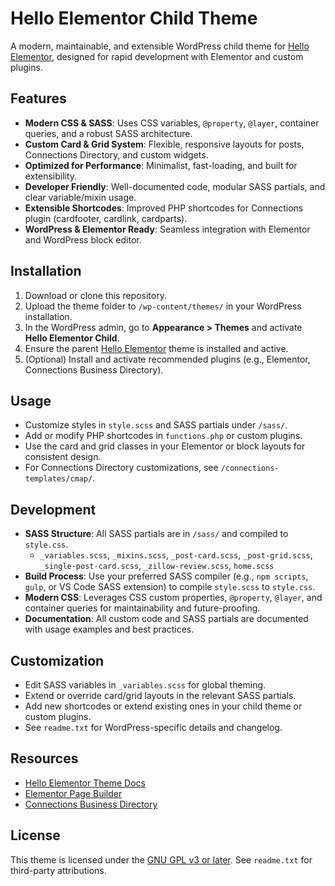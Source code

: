 # Hello Elementor Child Theme

A modern, maintainable, and extensible WordPress child theme for [Hello Elementor](https://wordpress.org/themes/hello-elementor/), designed for rapid development with Elementor and custom plugins.

## Features

- **Modern CSS & SASS**: Uses CSS variables, `@property`, `@layer`, container queries, and a robust SASS architecture.
- **Custom Card & Grid System**: Flexible, responsive layouts for posts, Connections Directory, and custom widgets.
- **Optimized for Performance**: Minimalist, fast-loading, and built for extensibility.
- **Developer Friendly**: Well-documented code, modular SASS partials, and clear variable/mixin usage.
- **Extensible Shortcodes**: Improved PHP shortcodes for Connections plugin (cardfooter, cardlink, cardparts).
- **WordPress & Elementor Ready**: Seamless integration with Elementor and WordPress block editor.

## Installation

1. Download or clone this repository.
2. Upload the theme folder to `/wp-content/themes/` in your WordPress installation.
3. In the WordPress admin, go to **Appearance > Themes** and activate **Hello Elementor Child**.
4. Ensure the parent [Hello Elementor](https://wordpress.org/themes/hello-elementor/) theme is installed and active.
5. (Optional) Install and activate recommended plugins (e.g., Elementor, Connections Business Directory).

## Usage

- Customize styles in `style.scss` and SASS partials under `/sass/`.
- Add or modify PHP shortcodes in `functions.php` or custom plugins.
- Use the card and grid classes in your Elementor or block layouts for consistent design.
- For Connections Directory customizations, see `/connections-templates/cmap/`.

## Development

- **SASS Structure**: All SASS partials are in `/sass/` and compiled to `style.css`.
    - `_variables.scss`, `_mixins.scss`, `_post-card.scss`, `_post-grid.scss`, `_single-post-card.scss`, `_zillow-review.scss`, `home.scss`
- **Build Process**: Use your preferred SASS compiler (e.g., `npm scripts`, `gulp`, or VS Code SASS extension) to compile `style.scss` to `style.css`.
- **Modern CSS**: Leverages CSS custom properties, `@property`, `@layer`, and container queries for maintainability and future-proofing.
- **Documentation**: All custom code and SASS partials are documented with usage examples and best practices.

## Customization

- Edit SASS variables in `_variables.scss` for global theming.
- Extend or override card/grid layouts in the relevant SASS partials.
- Add new shortcodes or extend existing ones in your child theme or custom plugins.
- See `readme.txt` for WordPress-specific details and changelog.

## Resources

- [Hello Elementor Theme Docs](https://developers.elementor.com/docs/hello-elementor-theme/)
- [Elementor Page Builder](https://elementor.com/)
- [Connections Business Directory](https://connections-pro.com/)

## License

This theme is licensed under the [GNU GPL v3 or later](https://www.gnu.org/licenses/gpl-3.0.html). See `readme.txt` for third-party attributions.
